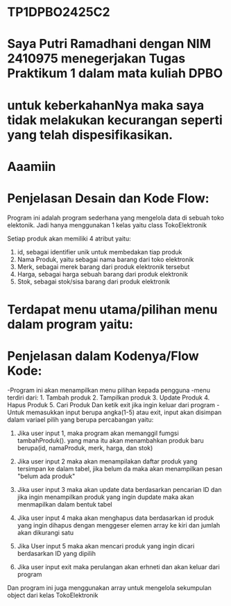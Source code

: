 # TP1DPBO2425C2

# Saya Putri Ramadhani dengan NIM 2410975 menegerjakan Tugas Praktikum 1 dalam mata kuliah DPBO
# untuk keberkahanNya maka saya tidak melakukan kecurangan seperti yang telah dispesifikasikan.
# Aaamiin  


 # Penjelasan Desain dan Kode Flow:

 Program ini adalah program sederhana yang mengelola data di sebuah toko elektonik. Jadi hanya menggunakan 1 kelas yaitu   class  TokoElektronik
 
 Setiap produk akan memiliki 4 atribut yaitu:
 1. id, sebagai identifier unik untuk membedakan tiap produk
 2. Nama Produk, yaitu sebagai nama barang dari toko elektronik
 3. Merk, sebagai merek barang dari produk elektronik tersebut
 4. Harga, sebagai harga sebuah barang dari produk elektronik
 5. Stok, sebagai stok/sisa barang dari produk elektronik

 # Terdapat menu utama/pilihan menu dalam program yaitu:

# Penjelasan dalam Kodenya/Flow Kode:
 -Program ini akan menampilkan menu pilihan kepada pengguna
 -menu terdiri dari: 1. Tambah produk
                     2. Tampilkan produk
                     3. Update Produk
                     4. Hapus Produk
                     5. Cari Produk
                     Dan ketik exit jika ingin keluar dari program
 -Untuk memasukkan input berupa angka(1-5) atau exit, input akan disimpan dalam variael pilih yang berupa percabangan yaitu:

 1. Jika user input 1, maka program akan memanggil fumgsi tambahProduk(). yang mana itu akan menambahkan produk baru berupa(id, namaProduk, merk, harga, dan stok)

 2. Jika user input 2 maka akan menampilakan daftar produk yang tersimpan ke dalam tabel, jika belum da maka akan menampilkan pesan "belum ada produk"

 3. Jika user input 3 maka akan update data berdasarkan pencarian ID dan jika ingin menampilkan produk yang ingin dupdate maka akan menmapilkan dalam bentuk tabel

 4. Jika user input 4 maka akan menghapus data berdasarkan id produk yang ingin dihapus dengan menggeser elemen array ke kiri dan jumlah akan dikurangi satu

 5. Jika User input 5 maka akan mencari produk yang ingin dicari berdasarkan ID yang dipilih
  
 6. Jika user input exit maka perulangan akan erhneti dan akan keluar dari program

 
 Dan program ini juga menggunakan array untuk mengelola sekumpulan object dari kelas TokoElektronik

